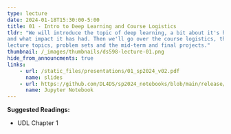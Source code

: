 ```yaml
---
type: lecture
date: 2024-01-18T15:30:00-5:00
title: 01 - Intro to Deep Learning and Course Logistics
tldr: "We will introduce the topic of deep learning, a bit about it's history,
and what impact it has had. Then we'll go over the course logistics, the 
lecture topics, problem sets and the mid-term and final projects."
thumbnail: /_images/thumbnails/ds598-lecture-01.png
hide_from_announcments: true
links: 
    - url: /static_files/presentations/01_sp2024_v02.pdf
      name: slides
    - url: https://github.com/DL4DS/sp2024_notebooks/blob/main/release/nbs01/1_1_BackgroundMathematics.ipynb
      name: Jupyter Notebook
---
```

**Suggested Readings:**
- UDL Chapter 1

